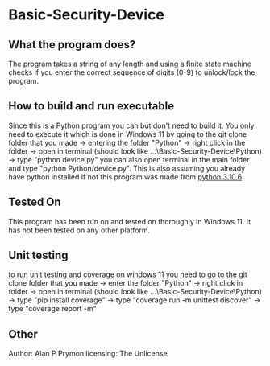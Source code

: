 # Basic-Security-Device

## What the program does?

The program takes a string of any length and using a finite state machine checks if you enter the correct sequence of digits (0-9) to unlock/lock the program.

## How to build and run executable

Since this is a Python program you can but don't need to build it. You only need to execute it which is done in Windows 11 by going to the git clone folder that you made -> entering the folder "Python" -> right click in the folder -> open in terminal (should look like ...\Basic-Security-Device\Python) -> type "python device.py" you can also open terminal in the main folder and type "python Python/device.py". This is also assuming you already have python installed if not this program was made from [python 3.10.6](https://www.python.org/downloads/release/python-3106/)

## Tested On

This program has been run on and tested on thoroughly in Windows 11. It has not been tested on any other platform.

## Unit testing

to run unit testing and coverage on windows 11 you need to go to the git clone folder that you made -> enter the folder "Python" -> right click in folder -> open in terminal (should look like ...\Basic-Security-Device\Python) -> type "pip install coverage" -> type "coverage run -m unittest discover" -> type "coverage report -m"

## Other

Author: Alan P Prymon
licensing: The Unlicense
